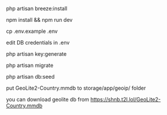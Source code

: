 php artisan breeze:install

npm install && npm run dev

cp .env.example .env

edit DB credentials in .env

php artisan key:generate

php artisan migrate

php artisan db:seed

put GeoLite2-Country.mmdb to storage/app/geoip/ folder

you can download geolite db from  https://shnb.t2l.lol/GeoLite2-Country.mmdb
